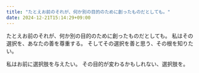 ```yaml
---
title: "たとえお前のそれが、何か別の目的のために創ったものだとしても。"
date: 2024-12-21T15:14:29+09:00
---
```

たとえお前のそれが、何か別の目的のために創ったものだとしても。
私はその選択を、あなたの善を尊重する。
そしてその選択を善と思う、その根を知りたい。

私はお前に選択肢を与えたい。
その目的が変わるかもしれない、選択肢を。
